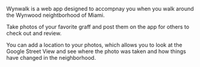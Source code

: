 Wynwalk is a web app designed to accompnay you when you walk around the Wynwood neightborhood of Miami. 

Take photos of your favorite graff and post them on the app for others to check out and review. 

You can add a location to your photos, which allows you to look at the Google Street View and see where the photo was taken and how things have changed in the neighborhood.
